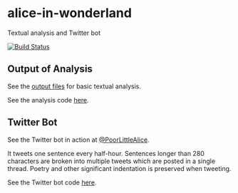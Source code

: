 # alice-in-wonderland
Textual analysis and Twitter bot

[![Build Status](https://travis-ci.org/scott-fleischman/alice-in-wonderland.svg?branch=master)](https://travis-ci.org/scott-fleischman/alice-in-wonderland)

## Output of Analysis
See the [output files](output/README.md) for basic textual analysis.

See the analysis code [here](tree/master/analysis).

## Twitter Bot
See the Twitter bot in action at [@PoorLittleAlice](https://www.twitter.com/poorlittlealice).

It tweets one sentence every half-hour. Sentences longer than 280 characters are broken into multiple tweets which are posted in a single thread. Poetry and other significant indentation is preserved when tweeting.

See the Twitter bot code [here](tree/master/twitter).
